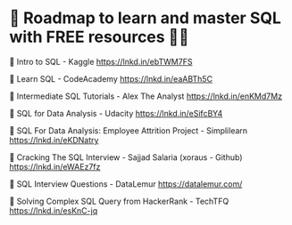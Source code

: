 
# 🚀 Roadmap to learn and master SQL with FREE resources 👨‍💻

📌 Intro to SQL - Kaggle
https://lnkd.in/ebTWM7FS

📌 Learn SQL - CodeAcademy
https://lnkd.in/eaABTh5C

📌 Intermediate SQL Tutorials - Alex The Analyst
https://lnkd.in/enKMd7Mz

📌 SQL for Data Analysis - Udacity
https://lnkd.in/eSifcBY4

📌 SQL For Data Analysis: Employee Attrition Project - Simplilearn
https://lnkd.in/eKDNatry

📌 Cracking The SQL Interview - Sajjad Salaria (xoraus - Github)
https://lnkd.in/eWAEz7fz

📌 SQL Interview Questions - DataLemur
https://datalemur.com/

📌 Solving Complex SQL Query from HackerRank - TechTFQ
https://lnkd.in/esKnC-jq
